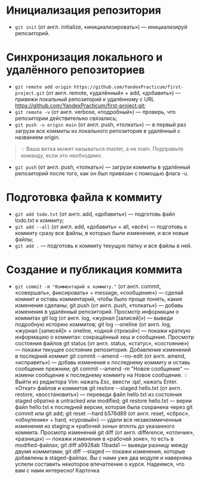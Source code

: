 # Инициализация репозитория
  - `git init` (от англ. initialize, «инициализировать») — инициализируй репозиторий.

# Синхронизация локального и удалённого репозиториев
  - `git remote add origin https://github.com/YandexPracticum/first-project.git` (от англ. remote, «удалённый» + add, «добавить») — привяжи локальный репозиторий к удалённому с URL https://github.com/YandexPracticum/first-project.git;
  - `git remote -v` (от англ. verbose, «подробный») — проверь, что репозитории действительно связались;
  - `git push -u origin main` (от англ. push, «толкать») — в первый раз загрузи все коммиты из локального репозитория в удалённый с названием origin.

> 💡 Ваша ветка может называться master, а не main. Подправьте команду, если это необходимо.

- `git push` (от англ. push, «толкать») — загрузи коммиты в удалённый репозиторий после того, как он был привязан с помощью флага -u.  

# Подготовка файла к коммиту
- `git add todo.txt` (от англ. add, «добавить») — подготовь файл todo.txt к коммиту;  
- `git add --all` (от англ. add, «добавить» + all, «всё») — подготовь к коммиту сразу все файлы, в которых были изменения, и все новые файлы;  
- `git add .` — подготовь к коммиту текущую папку и все файлы в ней.
 
# Создание и публикация коммита
- `git commit -m "Комментарий к коммиту."` (от англ. commit, «совершать», фиксировать» + message, «сообщение») — сделай коммит и оставь комментарий, чтобы было проще понять, какие изменения сделаны;
git push (от англ. push, «толкать») — добавь изменения в удалённый репозиторий.
Просмотр информации о коммитах
git log (от англ. log, «журнал [записей]») — выведи подробную историю коммитов;
git log --oneline (от англ. log, «журнал [записей]» + oneline, «одной строкой») — покажи краткую информацию о коммитах: сокращённый хеш и сообщение.
Просмотр состояния файлов
git status (от англ. status, «статус», «состояние») — покажи текущее состояние репозитория.
Добавление изменений в последний коммит
git commit --amend --no-edit (от англ. amend, «исправить») — добавь изменения к последнему коммиту и оставь сообщение прежним;
git commit --amend -m "Новое сообщение" — измени сообщение к последнему коммиту на Новое сообщение.
💡 Выйти из редактора Vim: нажать Esc, ввести :qa!, нажать Enter.
«Откат» файлов и коммитов
git restore --staged hello.txt (от англ. restore, «восстановить») — переведи файл hello.txt из состояния staged обратно в untracked или modified;
git restore hello.txt — верни файл hello.txt к последней версии, которая была сохранена через git commit или git add;
git reset --hard b576d89 (от англ. reset, «сброс», «обнуление» + hard, «суровый») — удали все незакоммиченные изменения из staging и «рабочей зоны» вплоть до указанного коммита.
Просмотр изменений
git diff (от англ. difference, «отличие», «разница») — покажи изменения в «рабочей зоне», то есть в modified-файлах;
git diff a9928ab 11bada1 — выведи разницу между двумя коммитами;
git diff --staged — покажи изменения, которые добавлены в staged-файлах.
Вы с нами уже два модуля и наверняка успели составить некоторое впечатление о курсе. Надеемся, что вам с нами интересно!
Карточка

